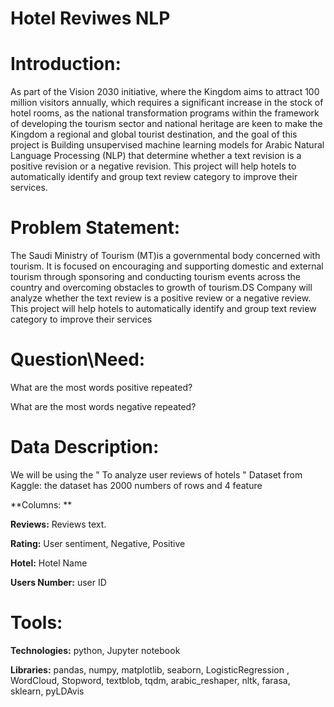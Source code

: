# Hotel Reviwes NLP

# Introduction: 

As part of the Vision 2030 initiative, where the Kingdom aims to attract 100 million visitors annually, which requires a significant increase in the stock of hotel rooms, as the national transformation programs within the framework of developing the tourism sector and national heritage are keen to make the Kingdom a regional and global tourist destination, and the goal of this project is Building unsupervised machine learning models for Arabic Natural Language Processing (NLP) that determine whether a text revision is a positive revision or a negative revision. This project will help hotels to automatically identify and group text review category to improve their services. 

 

# Problem Statement: 

The Saudi Ministry of Tourism (MT)is a governmental body concerned with tourism. It is focused on encouraging and supporting domestic and external tourism through sponsoring and conducting tourism events across the country and overcoming obstacles to growth of tourism.DS Company will analyze whether the text review is a positive review or a negative review. This project will help hotels to automatically identify and group text review category to improve their services 

# Question\Need: 

What are the most words positive repeated? 

What are the most words negative repeated? 

# Data Description: 

We will be using the " To analyze user reviews of hotels " Dataset from Kaggle: the dataset has 2000 numbers of rows and 4 feature 

**Columns: ** 

**Reviews:** Reviews text. 

**Rating:** User sentiment, Negative, Positive 

**Hotel:** Hotel Name  

**Users Number:** user ID 

# Tools: 

**Technologies:** python, Jupyter notebook 

**Libraries:** pandas, numpy, matplotlib, seaborn, LogisticRegression , WordCloud, Stopword, textblob, tqdm, arabic_reshaper, nltk, farasa, sklearn, pyLDAvis 
